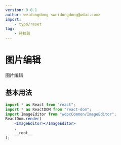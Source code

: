 ```yaml
---
version: 0.0.1
author: weidongdong <weidongdong@wdai.com>
import:
    - typo/reset
tag:
    - 待校验
---
```

# 图片编辑
图片编辑

## 基本用法

```jsx demo
import * as React from "react";
import * as ReactDOM from "react-dom";
import ImageEditor from "wdpcCommon/ImageEditor";
ReactDom.render(
    <ImageEditor></ImageEditor>
    ,
    __root__
);
```
